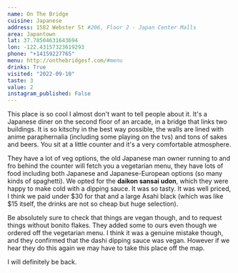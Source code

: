 ```yaml
---
name: On The Bridge
cuisine: Japanese
address: 1582 Webster St #206, Floor 2 - Japan Center Malls
area: Japantown
lat: 37.78504631643694
lon: -122.43157323619293
phone: "+14159227765"
menu: http://onthebridgesf.com/#menu
drinks: True
visited: "2022-09-10"
taste: 3
value: 2
instagram_published: False
---
```


This place is so cool I almost don't want to tell people about it. It's a Japanese diner on the second floor of an arcade, in a bridge that links two buildings. It is so kitschy in the best way possible, the walls are lined with anime paraphernalia (including some playing on the tvs) and tons of sakes and beers. You sit at a little counter and it's a very comfortable atmosphere. 

They have a lot of veg options, the old Japanese man owner running to and fro behind the counter will fetch you a vegetarian menu, they have lots of food including both Japanese and Japanese-European options (so many kinds of spaghetti). We opted for the **daikon sansai udon**, which they were happy to make cold with a dipping sauce. It was so tasty. It was well priced, I think we paid under $30 for that and a large Asahi black (which was like $15 itself, the drinks are not so cheap but huge selection).

Be absolutely sure to check that things are vegan though, and to request things without bonito flakes. They added some to ours even though we ordered off the vegetarian menu. I think it was a genuine mistake though, and they confirmed that the dashi dipping sauce was vegan. However if we hear they do this again we may have to take this place off the map.

I will definitely be back.
